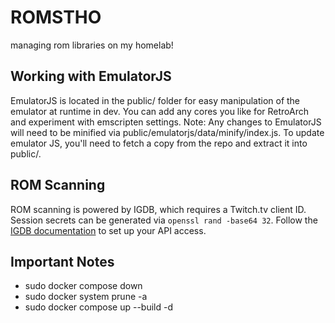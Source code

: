 # ROMSTHO

managing rom libraries on my homelab!

## Working with EmulatorJS

EmulatorJS is located in the public/ folder for easy manipulation of the emulator at runtime in dev. You can add any cores you like for RetroArch and experiment with emscripten settings.
Note: Any changes to EmulatorJS will need to be minified via public/emulatorjs/data/minify/index.js. To update emulator JS, you'll need to fetch a copy from the repo and extract it into public/.

## ROM Scanning

ROM scanning is powered by IGDB, which requires a Twitch.tv client ID. Session secrets can be generated via `openssl rand -base64 32`. Follow the [IGDB documentation](https://api-docs.igdb.com/#getting-started) to set up your API access.

## Important Notes

- sudo docker compose down
- sudo docker system prune -a
- sudo docker compose up --build -d
